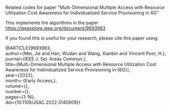 Related codes for paper "Multi-Dimensional Multiple Access with Resource Utilization Cost Awareness for Individualized Service Provisioning in 6G"

This implements the algorithms in the paper https://ieeexplore.ieee.org/document/9693983

If you found this is useful for your research, please cite this paper using

@ARTICLE{9693983,  
  author={Mei, Jie and Han, Wudan and Wang, Xianbin and Vincent Poor, H.},  
  journal={IEEE J. Sel. Areas Commun.},   
  title={Multi-Dimensional Multiple Access with Resource Utilization Cost Awareness for Individualized Service Provisioning in {6G}},  
  year={2022},  
  month= {Early Access,},  
  volume={},  
  number={},  
  pages={1-16},  
  doi={10.1109/JSAC.2022.3145909}}  
